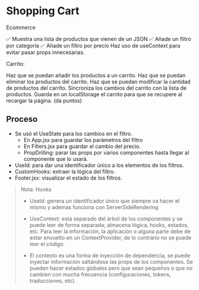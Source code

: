 # Shopping Cart

Ecommerce

✅ Muestra una lista de productos que vienen de un JSON
✅ Añade un filtro por categoría
✅ Añade un filtro por precio
Haz uso de useContext para evitar pasar props innecesarias.

Carrito:

 Haz que se puedan añadir los productos a un carrito.
 Haz que se puedan eliminar los productos del carrito.
 Haz que se puedan modificar la cantidad de productos del carrito.
 Sincroniza los cambios del carrito con la lista de productos.
 Guarda en un localStorage el carrito para que se recupere al recargar la página. (da puntos)

## Proceso

- Se usó el UseState para los cambios en el filtro.
  - En App.jsx para guardar los parámetros del filtro
  - En Filters.jsx para guardar el cambio del precio.
  - PropDrilling: parar las props por varios componentes hasta llegar al componente que lo usará.
- UseId: para dar una identificador único a los elementos de los filtros.
- CustomHooks: extraer la lógica del filtro.
- Footer.jsx: visualizar el estado de los filtros.

> Nota: Hooks
>
> - UseId: genera un identificador único que siempre va hacer el mismo y ademas funciona con ServerSideRendering
>
> - UseContext: esta separado del árbol de los componentes y se puede leer de forma separada; almacena lógica, hooks, estados, etc. Para leer la información, la aplicación o alguna parte debe de estar envuelto en un ContextProvider, de lo contrario no se puede leer el código.
>
> - El contexto es una forma de inyección de dependencia, se puede inyectar información saltándose las props de los componentes. Se pueden hacer estados globales pero que sean pequeños o que no cambien con mucha frecuencia (configuraciones, tokens, traducciones, etc).
